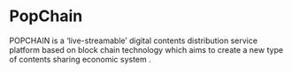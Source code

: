 # PopChain
POPCHAIN is a ‘live-streamable’ digital contents distribution service platform based on block chain technology which aims to create a new type of contents sharing economic system .
